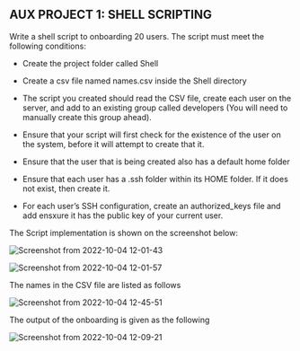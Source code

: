 ## AUX PROJECT 1: SHELL SCRIPTING
Write a shell script to onboarding 20 users. The script must meet the following conditions:

- Create the project folder called Shell

- Create a csv file named names.csv inside the Shell directory

- The script you created should read the CSV file, create each user on the server, and add to an existing group called developers (You will need to manually create this group ahead).

- Ensure that your script will first check for the existence of the user on the system, before it will attempt to create that it.

- Ensure that the user that is being created also has a default home folder

- Ensure that each user has a .ssh folder within its HOME folder. If it does not exist, then create it.

- For each user’s SSH configuration, create an authorized_keys file and add ensxure it has the public key of your current user.



The Script implementation is shown on the screenshot below:

![Screenshot from 2022-10-04 12-01-43](https://user-images.githubusercontent.com/23356682/193810541-2989f473-614c-44db-a6cc-f0f0be657d76.png)

![Screenshot from 2022-10-04 12-01-57](https://user-images.githubusercontent.com/23356682/193810813-decc4a1c-3d41-4376-b3cc-b0df1658683d.png)

The names in the CSV file are listed as follows

![Screenshot from 2022-10-04 12-45-51](https://user-images.githubusercontent.com/23356682/193811621-d5475de7-1e0e-4352-b479-e9863d0d22a5.png)

The output of the onboarding is given as the following

![Screenshot from 2022-10-04 12-09-21](https://user-images.githubusercontent.com/23356682/193812847-4e8da649-937c-4e78-8de7-d172114b753b.png)



